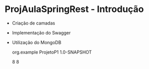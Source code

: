 # ProjAulaSpringRest - Introdução

- Criação de camadas 
- Implementação do Swagger
- Utilização do MongoDB

  <groupId>org.example</groupId>
  <artifactId>ProjetoP1</artifactId>
  <version>1.0-SNAPSHOT</version>

    <properties>
        <maven.compiler.source>8</maven.compiler.source>
        <maven.compiler.target>8</maven.compiler.target>
    </properties>

